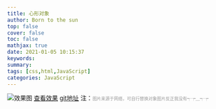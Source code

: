 ```yaml
---
title: 心形对象
author: Born to the sun
top: false
cover: false
toc: false
mathjax: true
date: 2021-01-05 10:15:37
keywords:
summary:
tags: [css,html,JavaScript]
categories: JavaScript
---
```

![效果图](https://liemeday.github.io/blogPic/20210105101537/a.png)
[查看效果](https://liemeday.github.io/qixi/)
[git地址](https://github.com/lieMeDay/qixi)
注：<font color=#999 size=1px>图片来源于网络，可自行替换对象图片反正我没有┭┮﹏┭┮</font>